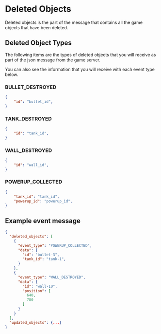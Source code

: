 # Deleted Objects

Deleted objects is the part of the message that contains all the game objects that have been deleted.

## Deleted Object Types

The following items are the types of deleted objects that you will receive as part of the json message from the game server.

You can also see the information that you will receive with each event type below.

### BULLET_DESTROYED

```json
{
    "id": "bullet_id",
}
```

### TANK_DESTROYED

```json
{
    "id": "tank_id",
}
```

### WALL_DESTROYED

```json
{
    "id": "wall_id",
}
```

### POWERUP_COLLECTED

```json
{
    "tank_id": "tank_id",
    "powerup_id": "powerup_id",
}
```

## Example event message

```json
{
  "deleted_objects": [
    {
      "event_type": "POWERUP_COLLECTED",
      "data": {
        "id": "bullet-3",
        "tank_id": "tank-1",
      }
    },
    {
      "event_type": "WALL_DESTROYED",
      "data": {
        "id": "wall-10",
        "position": [
          640,
          780
        ]
      }
    }
  ],
  "updated_objects": {...}
}
```
